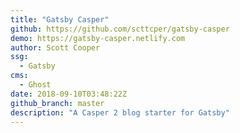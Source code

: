 ```yaml
---
title: "Gatsby Casper"
github: https://github.com/scttcper/gatsby-casper
demo: https://gatsby-casper.netlify.com
author: Scott Cooper
ssg:
  - Gatsby
cms:
  - Ghost
date: 2018-09-10T03:48:22Z
github_branch: master
description: "A Casper 2 blog starter for Gatsby"
---
```

